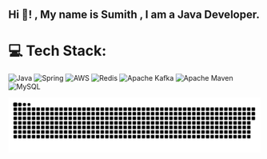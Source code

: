 <h2 align="left">Hi 👋! , My name is Sumith , I am a Java Developer.</h2>

# 💻 Tech Stack:
![Java](https://img.shields.io/badge/java-%23ED8B00.svg?style=for-the-badge&logo=openjdk&logoColor=white) ![Spring](https://img.shields.io/badge/spring-%236DB33F.svg?style=for-the-badge&logo=spring&logoColor=white) ![AWS](https://img.shields.io/badge/AWS-%23FF9900.svg?style=for-the-badge&logo=amazon-aws&logoColor=white) ![Redis](https://img.shields.io/badge/redis-%23DD0031.svg?style=for-the-badge&logo=redis&logoColor=white) ![Apache Kafka](https://img.shields.io/badge/Apache%20Kafka-000?style=for-the-badge&logo=apachekafka) ![Apache Maven](https://img.shields.io/badge/Apache%20Maven-C71A36?style=for-the-badge&logo=Apache%20Maven&logoColor=white) ![MySQL](https://img.shields.io/badge/mysql-4479A1.svg?style=for-the-badge&logo=mysql&logoColor=white)

<picture>
  <source media="(prefers-color-scheme: dark)" srcset="https://raw.githubusercontent.com/sumith07/sumith07/output/github-snake-dark.svg" />
  <source media="(prefers-color-scheme: light)" srcset="https://raw.githubusercontent.com/sumith07/sumith07/output/github-snake.svg" />
  <img alt="github-snake" src="https://raw.githubusercontent.com/sumith07/sumith07/output/github-snake.svg" />
</picture>
